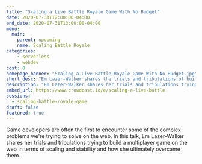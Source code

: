 ```yaml
---
title: "Scaling a Live Battle Royale Game With No Budget"
date: 2020-07-31T12:00:00-04:00
end_date: 2020-07-31T13:00:00-04:00
menu:
  main:
    parent: upcoming
    name: Scaling Battle Royale
categories:
    - serverless
    - webdev
cost: 0
homepage_banner: "Scaling-a-Live-Battle-Royale-Game-With-No-Budget.jpg"
short_desc: "Em Lazer-Walker shares the trials and tribulations of building a multiplayer game on the web and how to ultimately overcome them."
description: "Em Lazer-Walker shares her trials and tribulations trying to build a multiplayer game on the web in terms of scaling and stability and how she ultimately overcame them."
embed_url: https://www.crowdcast.io/e/scaling-a-live-battle
sessions:
  - scaling-battle-royale-game
draft: false
featured: true
---
```


Game developers are often the first to encounter some of the complex problems we're trying to solve on the web. In this talk, Em Lazer-Walker shares her trials and tribulations trying to build a multiplayer game on the web in terms of scaling and stability and how she ultimately overcame them.
